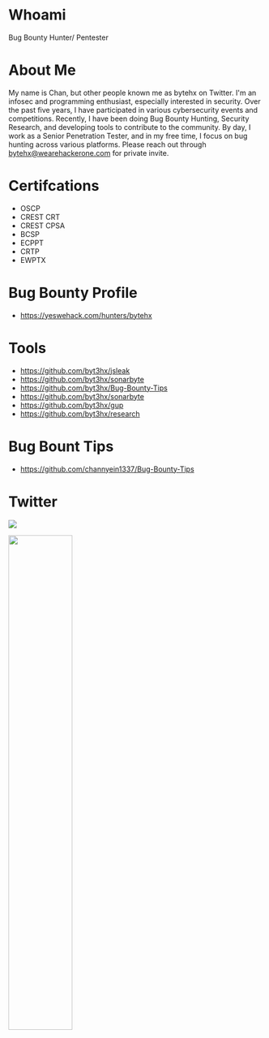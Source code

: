 # Whoami

Bug Bounty Hunter/ Pentester

# About Me

My name is Chan, but other people known me as bytehx on Twitter. I'm an infosec and programming enthusiast, especially interested in security. Over the past five years, I have participated in various cybersecurity events and competitions. Recently, I have been doing Bug Bounty Hunting, Security Research, and developing tools to contribute to the community. By day, I work as a Senior Penetration Tester, and in my free time, I focus on bug hunting across various platforms. Please reach out through bytehx@wearehackerone.com for private invite.

# Certifcations

- OSCP
- CREST CRT 
- CREST CPSA
- BCSP
- ECPPT
- CRTP
- EWPTX

# Bug Bounty Profile
- https://yeswehack.com/hunters/bytehx

# Tools

- https://github.com/byt3hx/jsleak
- https://github.com/byt3hx/sonarbyte
- https://github.com/byt3hx/Bug-Bounty-Tips
- https://github.com/byt3hx/sonarbyte
- https://github.com/byt3hx/gup
- https://github.com/byt3hx/research

# Bug Bount Tips

- https://github.com/channyein1337/Bug-Bounty-Tips

# Twitter
[![](https://img.shields.io/twitter/follow/bytehx343?color=gray&logo=twitter&label=%40bytehx343&style=flat)](https://twitter.com/bytehx343)


<img src="https://github-readme-stats.vercel.app/api?username=byt3hx&show_icons=true&theme=radical" width="50%">
